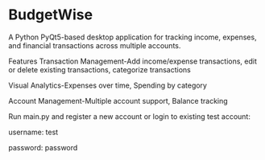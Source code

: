 # BudgetWise
A Python PyQt5-based desktop application for tracking income, expenses, and financial transactions across multiple accounts.

Features
Transaction Management-Add income/expense transactions, edit or delete existing transactions, categorize transactions

Visual Analytics-Expenses over time, Spending by category

Account Management-Multiple account support, Balance tracking

Run main.py and register a new account or login to existing test account:

username: test

password: password
